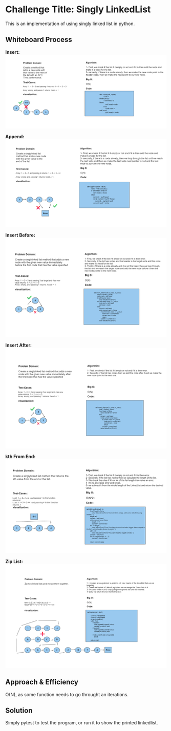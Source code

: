 # Challenge Title: Singly LinkedList
This is an implementation of using singly linked list in python.
## Whiteboard Process

**Insert:**
![Alt text](assets/insert.png)

**Append:**
![Alt text](assets/append.png)

**Insert Before:**
![Alt text](assets/insert%20before.png)

**Insert After:**
![Alt text](assets/array%20after.png)

**kth From End:**
![Alt text](assets/kthFromEnd.png)

**Zip List:**
![Alt text](assets/zip%20Lists.png)

## Approach & Efficiency
O(N), as some function needs to go throught an iterations.

## Solution
Simply pytest to test the program, or run it to show the printed linkedlist.